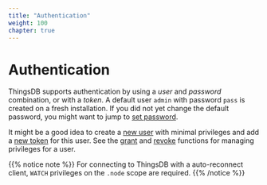 ```yaml
---
title: "Authentication"
weight: 100
chapter: true
---
```


# Authentication

ThingsDB supports authentication by using a *user* and *password* combination, or with a *token*. A default user `admin` with password `pass` is created on a fresh installation.
If you did not yet change the default password, you might want to jump to [set password](../thingsdb-api/set_password).

It might be a good idea to create a [new user](../thingsdb-api/new_user) with minimal privileges and add a [new token](../thingsdb-api/new_token) for this user.
See the [grant](../thingsdb-api/grant) and [revoke](../thingsdb-api/revoke) functions for managing privileges for a user.

{{% notice note %}}
For connecting to ThingsDB with a auto-reconnect client, `WATCH` privileges on the `.node` scope are required.
{{% /notice %}}
